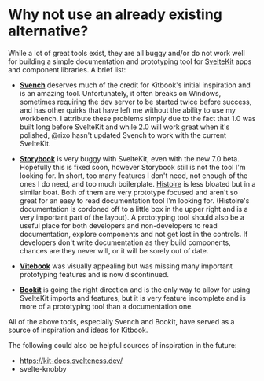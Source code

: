 # Why not use an already existing alternative?

While a lot of great tools exist, they are all buggy and/or do not work well for building a simple documentation and prototyping tool for [SvelteKit](https://kit.svelte.dev/) apps and component libraries. A brief list:

- **[Svench](https://svench-docs.vercel.app/)** deserves much of the credit for Kitbook's initial inspiration and is an amazing tool. Unfortunately, it often breaks on Windows, sometimes requiring the dev server to be started twice before success, and has other quirks that have left me without the ability to use my workbench. I attribute these problems simply due to the fact that 1.0 was built long before SvelteKit and while 2.0 will work great when it's polished, @rixo hasn't updated Svench to work with the current SvelteKit.

- **[Storybook](https://codingcat.dev/tutorial/integrating-storybook-with-sveltekit)** is very buggy with SvelteKit, even with the new 7.0 beta. Hopefully this is fixed soon, however Storybook still is not the tool I'm looking for. In short, too many features I don't need, not enough of the ones I do need, and too much boilerplate. [Histoire](https://histoire.dev/) is less bloated but in a similar boat. Both of them are very prototype focused and aren't so great for an easy to read documentation tool I'm looking for. (Histoire's documentation is cordoned off to a little box in the upper right and is a very important part of the layout). A prototyping tool should also be a useful place for both developers and non-developers to read documentation, explore components and not get lost in the controls. If developers don't write documentation as they build components, chances are they never will, or it will be sorely out of date.

- **[Vitebook](https://vitebook.dev/)** was visually appealing but was missing many important prototyping features and is now discontinued.

- **[Bookit](https://bookit.leveluptutorials.com/)** is going the right direction and is the only way to allow for using SvelteKit imports and features, but it is very feature incomplete and is more of a prototyping tool than a documentation one.

All of the above tools, especially Svench and Bookit, have served as a source of inspiration and ideas for Kitbook.

The following could also be helpful sources of inspiration in the future:
- https://kit-docs.svelteness.dev/
- svelte-knobby